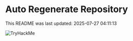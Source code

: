 # Auto Regenerate Repository

This README was last updated: 2025-07-27 04:11:13

 ![TryHackMe](https://tryhackme.com/badge/533634)